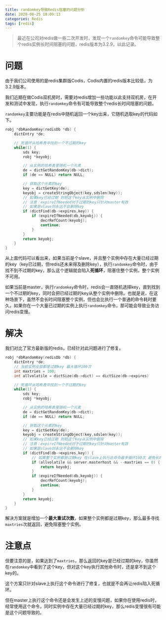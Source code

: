 ```yaml
---
title: randomkey导致Redis阻塞的问题分析
date: 2020-06-25 18:09:13
categories: Redis
tags: [redis]
---
```


> 最近在公司对redis做一些二次开发时，发现一个`randomkey`命令可能导致整个redis实例长时间阻塞的问题，redis版本为3.2.9，以此记录。

# 问题

由于我们公司使用的是redis集群版Codis，Codis内置的redis版本比较低，为3.2.9版本。

我们近期在做Codis双机房时，需要对redis增加一些功能以此支持双机房，在开发和测试中发现，执行`randomkey`命令有可能导致整个redis长时间阻塞的问题。

<!-- more -->

`randomkey`主要功能是在redis中随机返回一个key出来，它随机选取key的代码如下。

```c
robj *dbRandomKey(redisDb *db) {
    dictEntry *de;

    // 死循环从哈希表中找到一个不过期的key
    while(1) {
        sds key;
        robj *keyobj;

        // 从实例的哈希表里随机一个元素
        de = dictGetRandomKey(db->dict);
        if (de == NULL) return NULL;

        // 获取这个元素的key
        key = dictGetKey(de);
        keyobj = createStringObject(key,sdslen(key));
        // 如果key已经过期 则把这个key从实例中删除
        // 注意：expireIfNeeded对于过期的key只针对master有效
        // 如果是slave则永远不会删除key
        if (dictFind(db->expires,key)) {
            if (expireIfNeeded(db,keyobj)) {
                decrRefCount(keyobj);
                continue;
            }
        }
        return keyobj;
    }
}
```

从上面代码可以看出来，如果当前是个slave，并且整个实例中存在大量已经过期的key（key已过期，但redis还未来得及删除key），执行`randomkey`命令时，由于找不到不过期的key，那么这个逻辑就会陷入**死循环**，阻塞住整个实例，整个实例不可用。

如果当前是master，执行`randomkey`命令时，redis会一直随机选择key，直到找到一个不过期的key，同时会把已经过期的key从整个实例中删除。也就是说，在这种场景下，虽然不会长时间阻塞整个实例，但也会比执行一个普通的命令耗时要久。如果你在一个大量已过期的实例上执行`randomkey`命令，那可能会导致业务访问redis变慢。

# 解决

我们对比了官方最新版的redis，已经针对此问题进行了修复。

```c
robj *dbRandomKey(redisDb *db) {
    dictEntry *de;
    // 当前实例全部都是过期key 最大循环100次
    int maxtries = 100;
    int allvolatile = dictSize(db->dict) == dictSize(db->expires)

    // 死循环从哈希表中找到一个不过期的key
    while(1) {
        sds key;
        robj *keyobj;

        // 从实例的哈希表里随机一个元素
        de = dictGetRandomKey(db->dict);
        if (de == NULL) return NULL;

        // 获取这个元素的key
        key = dictGetKey(de);
        keyobj = createStringObject(key,sdslen(key));
        // 如果key已经过期 则把这个key从实例中删除
        // 注意：expireIfNeeded对于过期的key只针对master有效
        // 如果是slave则永远不会删除key
        if (dictFind(db->expires,key)) {
            // 如果整个实例都是过期key 在slave上执行此命令最多循环100次 避免长时间阻塞
            if (allvolatile && server.masterhost && --maxtries == 0) {
                return keyobj;
            }
            if (expireIfNeeded(db,keyobj)) {
                decrRefCount(keyobj);
                continue;
            }
        }
        return keyobj;
    }
}
```

解决方案就是增加一个**最大重试次数**，如果整个实例都是过期key，那么最多寻找`maxtries`次就返回，避免阻塞整个实例。

# 注意点

但要注意的是，如果达到了`maxtries`，那么返回的key是已经过期的key，你虽然在`randomkey`中看到了这个key，但对这个key执行其他命令时，还是拿不到这个key的。

这个方案只针对slave上执行这个命令进行了修复，也就是不会再让redis陷入死循环。

但在master上执行这个命令还是会发生上述的变慢问题，如果你在使用redis时，经常使用这个命令，同时实例中存在大量已经过期的key，那么redis变慢很有可能是这个问题导致的。
